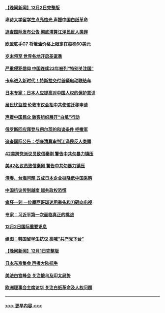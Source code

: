 #### [【晚间新闻】12月2日完整版](../pages/prog202/a103589672.md?t=12031451) 
#### [卑诗大学留学生点亮烛光 声援中国白纸革命](../pages/prog202/a103589679.md?t=12031451) 
#### [追查国际发布公告 彻底清算江泽民反人类罪](../pages/prog202/a103589675.md?t=12031451) 
#### [欧盟联手G7 将俄油价格上限定在每桶60美元](../pages/prog202/a103589667.md?t=12031451) 
#### [岁末将至 世界各地开启圣诞季](../pages/prog202/a103589549.md?t=12031451) 
#### [严重侵犯信仰 中国连续23年被列“特别关注国”](../pages/prog202/a103589309.md?t=12031451) 
#### [卡车进入新时代！特斯拉交付首辆电动联结车](../pages/prog202/a103589231.md?t=12031451) 
#### [日本专家：日本人应提高对中国人权的保护意识](../pages/prog202/a103589227.md?t=12031451) 
#### [居民忧监控 伦敦市议会拒中共使馆迁移申请](../pages/prog202/a103589225.md?t=12031451) 
#### [声援中国民众 骇客组织展开“白纸”行动](../pages/prog202/a103589221.md?t=12031451) 
#### [俄罗斯回应拜登与朔尔茨的和谈条件 拒撤军](../pages/prog202/a103589262.md?t=12031451) 
#### [追查国际公告：彻底清算审判江泽民反人类罪](../pages/prog202/a103589219.md?t=12031451) 
#### [42美跨党派议员致信秦刚 警告中共勿暴力镇压](../pages/prog202/a103589213.md?t=12031451) 
#### [美42名议员致信秦刚 警告中共勿暴力镇压](../pages/prog202/a103589163.md?t=12031451) 
#### [清零、台海问题 五成日本企业拟降低中国采购](../pages/prog202/a103589149.md?t=12031451) 
#### [中国抗议传到越南 越共政权恐慌](../pages/prog202/a103589056.md?t=12031451) 
#### [疯狂一刻 一位墨西哥球迷用拳头和刀砸向电视](../pages/prog202/a103589040.md?t=12031451) 
#### [专家：习近平第一次面临真正的挑战](../pages/prog202/a103589037.md?t=12031451) 
#### [12月2日国际重要讯息](../pages/prog202/a103589041.md?t=12031451) 
#### [组图：韩国留学生抗议 高喊“共产党下台”](../pages/prog202/a103589004.md?t=12031451) 
#### [【晚间新闻】12月1日完整版](../pages/prog202/a103588783.md?t=12031451) 
#### [日本东京集会 声援大陆抗争](../pages/prog202/a103588823.md?t=12031451) 
#### [美法白宫峰会 关注俄乌及印太局势](../pages/prog202/a103588659.md?t=12031451) 
#### [欧洲理事会主席访华 关注白纸革命及人权问题](../pages/prog202/a103588661.md?t=12031451) 

----
#### [ >>> 更早内容 <<< ](../indexes/prog202-earlier.md)
